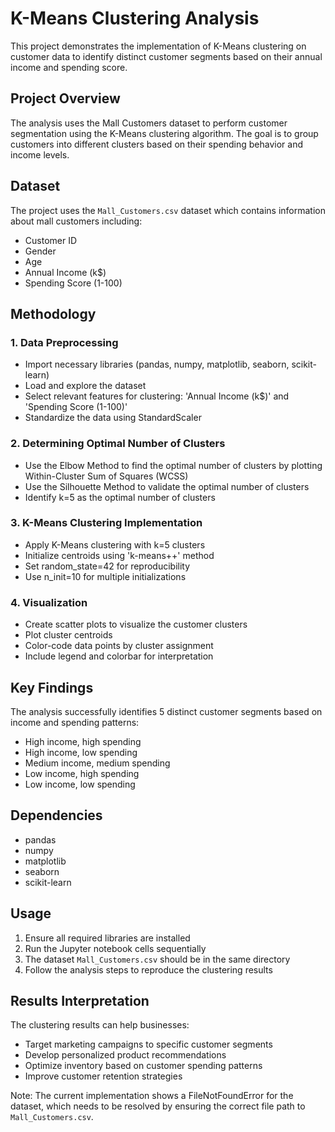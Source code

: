 # K-Means Clustering Analysis

This project demonstrates the implementation of K-Means clustering on customer data to identify distinct customer segments based on their annual income and spending score.

## Project Overview

The analysis uses the Mall Customers dataset to perform customer segmentation using the K-Means clustering algorithm. The goal is to group customers into different clusters based on their spending behavior and income levels.

## Dataset

The project uses the `Mall_Customers.csv` dataset which contains information about mall customers including:
- Customer ID
- Gender
- Age
- Annual Income (k$)
- Spending Score (1-100)

## Methodology

### 1. Data Preprocessing
- Import necessary libraries (pandas, numpy, matplotlib, seaborn, scikit-learn)
- Load and explore the dataset
- Select relevant features for clustering: 'Annual Income (k$)' and 'Spending Score (1-100)'
- Standardize the data using StandardScaler

### 2. Determining Optimal Number of Clusters
- Use the Elbow Method to find the optimal number of clusters by plotting Within-Cluster Sum of Squares (WCSS)
- Use the Silhouette Method to validate the optimal number of clusters
- Identify k=5 as the optimal number of clusters

### 3. K-Means Clustering Implementation
- Apply K-Means clustering with k=5 clusters
- Initialize centroids using 'k-means++' method
- Set random_state=42 for reproducibility
- Use n_init=10 for multiple initializations

### 4. Visualization
- Create scatter plots to visualize the customer clusters
- Plot cluster centroids
- Color-code data points by cluster assignment
- Include legend and colorbar for interpretation

## Key Findings

The analysis successfully identifies 5 distinct customer segments based on income and spending patterns:
- High income, high spending
- High income, low spending  
- Medium income, medium spending
- Low income, high spending
- Low income, low spending

## Dependencies

- pandas
- numpy
- matplotlib
- seaborn
- scikit-learn

## Usage

1. Ensure all required libraries are installed
2. Run the Jupyter notebook cells sequentially
3. The dataset `Mall_Customers.csv` should be in the same directory
4. Follow the analysis steps to reproduce the clustering results

## Results Interpretation

The clustering results can help businesses:
- Target marketing campaigns to specific customer segments
- Develop personalized product recommendations
- Optimize inventory based on customer spending patterns
- Improve customer retention strategies

Note: The current implementation shows a FileNotFoundError for the dataset, which needs to be resolved by ensuring the correct file path to `Mall_Customers.csv`.
